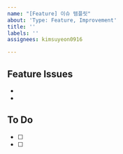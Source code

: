 ```yaml
---
name: "[Feature] 이슈 템플릿"
about: 'Type: Feature, Improvement'
title: ''
labels: ''
assignees: kimsuyeon0916

---
```


## Feature Issues
- 
-


## To Do
- [ ]
- [ ]
